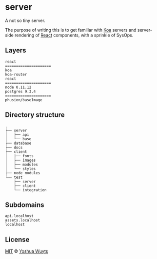 # server

A not so tiny server.

The purpose of writing this is to get familiar with [Koa](koajs.com) servers and server-side rendering of [React](facebook.github.io/react) components, with a sprinkle of SysOps.

## Layers
````
react
=====================
koa
koa-router
react
=====================
node 0.11.12
postgres 9.3.4
=====================
phusion/baseImage
````

## Directory structure
````
.
├── server
│   ├── api
│   └── base
├── database
├── docs
├── client
│   ├── fonts
│   ├── images
│   ├── modules
│   └── styles
├── node_modules
└── test
    ├── server
    ├── client
    └── integration
````

## Subdomains
````
api.localhost
assets.localhost
localhost
````

## License
[MIT](https://tldrlegal.com/license/mit-license) © [Yoshua Wuyts](yoshuawuyts.com)